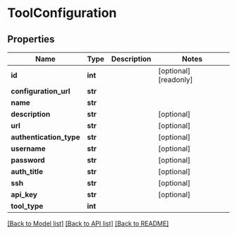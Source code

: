 # ToolConfiguration

## Properties
Name | Type | Description | Notes
------------ | ------------- | ------------- | -------------
**id** | **int** |  | [optional] [readonly] 
**configuration_url** | **str** |  | 
**name** | **str** |  | 
**description** | **str** |  | [optional] 
**url** | **str** |  | [optional] 
**authentication_type** | **str** |  | [optional] 
**username** | **str** |  | [optional] 
**password** | **str** |  | [optional] 
**auth_title** | **str** |  | [optional] 
**ssh** | **str** |  | [optional] 
**api_key** | **str** |  | [optional] 
**tool_type** | **int** |  | 

[[Back to Model list]](../README.md#documentation-for-models) [[Back to API list]](../README.md#documentation-for-api-endpoints) [[Back to README]](../README.md)



